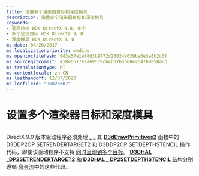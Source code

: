 ```yaml
---
title: 设置多个渲染器目标和深度模具
description: 设置多个渲染器目标和深度模具
keywords:
- 呈现目标 WDK DirectX 9.0，多个
- 多个呈现目标 WDK DirectX 9。0
- 深度模具 WDK DirectX 9。0
ms.date: 04/20/2017
ms.localizationpriority: medium
ms.openlocfilehash: 043a57a1e88d3b9772d200249639ba0e3a8b2c0f
ms.sourcegitcommit: 418e6617e2a695c9cb4b37b5b60e264760858acd
ms.translationtype: MT
ms.contentlocale: zh-CN
ms.lasthandoff: 12/07/2020
ms.locfileid: "96826607"
---
```

# <a name="setting-multiple-render-targets-and-depth-stencils"></a>设置多个渲染器目标和深度模具


## <span id="ddk_setting_multiple_render_targets_and_depth_stencils_gg"></span><span id="DDK_SETTING_MULTIPLE_RENDER_TARGETS_AND_DEPTH_STENCILS_GG"></span>


DirectX 9.0 版本驱动程序必须处理 \_ \_ 其 [**D3dDrawPrimitives2**](/windows-hardware/drivers/ddi/d3dhal/nc-d3dhal-lpd3dhal_drawprimitives2cb) 函数中的 D3DDP2OP SETRENDERTARGET2 和 D3DDP2OP SETDEPTHSTENCIL 操作代码，即使该驱动程序不支持 [同时呈现到多个目标](rendering-to-multiple-targets-simultaneously.md)。 [**D3DHAL \_DP2SETRENDERTARGET2**](/windows-hardware/drivers/ddi/d3dhal/ns-d3dhal-_d3dhal_dp2setrendertarget2) 和 [**D3DHAL \_ DP2SETDEPTHSTENCIL**](/windows-hardware/drivers/ddi/d3dhal/ns-d3dhal-_d3dhal_dp2setdepthstencil) 结构分别遵循 [命令流](command-stream.md)中的这些代码。

 

